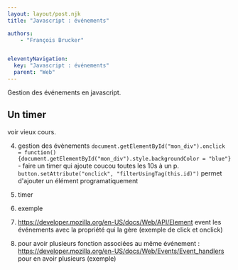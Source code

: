 ```yaml
---
layout: layout/post.njk
title: "Javascript : événements"

authors:
    - "François Brucker"


eleventyNavigation:
  key: "Javascript : événements"
  parent: "Web"
---
```


<!-- début résumé -->

Gestion des événements en javascript.

<!-- fin résumé -->

## Un timer


voir vieux cours.

4. gestion des évènements `document.getElementById("mon_div").onclick = function() {document.getElementById("mon_div").style.backgroundColor = "blue"}` - faire un timer qui ajoute coucou toutes les 10s à un p. `button.setAttribute("onclick", "filterUsingTag(this.id)")` permet d'ajouter un élément programatiquement

1. timer
2. exemple
3. <https://developer.mozilla.org/en-US/docs/Web/API/Element> event les événements avec la propriété qui la gère (exemple de click et onclick)
4. pour avoir plusieurs fonction associées au même événement : <https://developer.mozilla.org/en-US/docs/Web/Events/Event_handlers> pour en avoir plusieurs (exemple)

